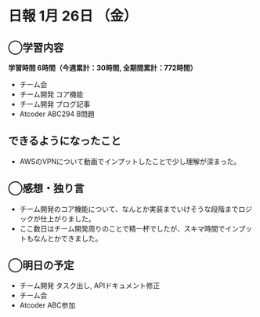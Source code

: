 # 日報  1月 26日 （金）

## ◯学習内容

**学習時間  6時間（今週累計：30時間, 全期間累計：772時間）**

- チーム会
- チーム開発 コア機能
- チーム開発 ブログ記事
- Atcoder ABC294 B問題

## できるようになったこと

- AWSのVPNについて動画でインプットしたことで少し理解が深まった。

## ◯感想・独り言

- チーム開発のコア機能について、なんとか実装までいけそうな段階までロジックが仕上がりました。
- ここ数日はチーム開発周りのことで精一杯でしたが、スキマ時間でインプットもなんとかできました。

## ◯明日の予定

- チーム開発 タスク出し, APIドキュメント修正
- チーム会
- Atcoder ABC参加

